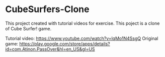 # CubeSurfers-Clone
This project created with tutorial videos for exercise. This poject is a clone of Cube Surfer! game.

Tutorial video: https://www.youtube.com/watch?v=lqMo1N4SsgQ
Original game: https://play.google.com/store/apps/details?id=com.Atinon.PassOver&hl=en_US&gl=US
